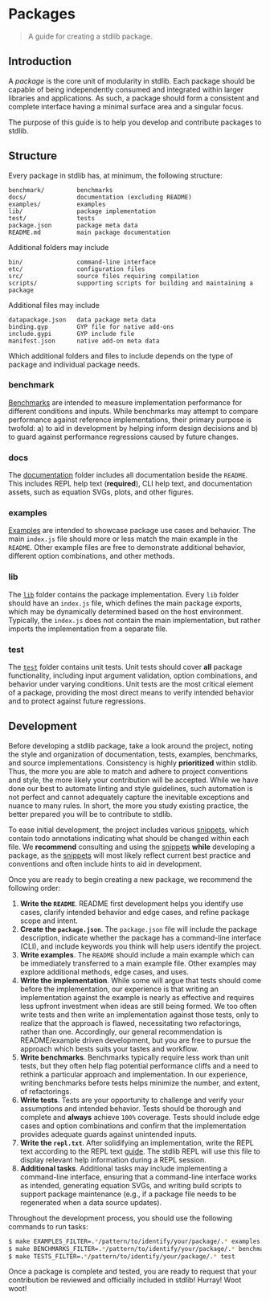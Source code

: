 # Packages

> A guide for creating a stdlib package.

## Introduction

A _package_ is the core unit of modularity in stdlib. Each package should be capable of being independently consumed and integrated within larger libraries and applications. As such, a package should form a consistent and complete interface having a minimal surface area and a singular focus.

The purpose of this guide is to help you develop and contribute packages to stdlib.

## Structure

Every package in stdlib has, at minimum, the following structure:

```text
benchmark/         benchmarks
docs/              documentation (excluding README)
examples/          examples
lib/               package implementation
test/              tests
package.json       package meta data
README.md          main package documentation
```

Additional folders may include

```text
bin/               command-line interface
etc/               configuration files
src/               source files requiring compilation
scripts/           supporting scripts for building and maintaining a package
```

Additional files may include

```text
datapackage.json   data package meta data
binding.gyp        GYP file for native add-ons
include.gypi       GYP include file
manifest.json      native add-on meta data
```

Which additional folders and files to include depends on the type of package and individual package needs.

### benchmark

[Benchmarks][stdlib-snippets] are intended to measure implementation performance for different conditions and inputs. While benchmarks may attempt to compare performance against reference implementations, their primary purpose is twofold: a) to aid in development by helping inform design decisions and b) to guard against performance regressions caused by future changes.

### docs

The [documentation][stdlib-snippets] folder includes all documentation beside the `README`. This includes REPL help text (**required**), CLI help text, and documentation assets, such as equation SVGs, plots, and other figures.

### examples

[Examples][stdlib-snippets] are intended to showcase package use cases and behavior. The main `index.js` file should more or less match the main example in the `README`. Other example files are free to demonstrate additional behavior, different option combinations, and other methods.

### lib

The [`lib`][stdlib-snippets] folder contains the package implementation. Every `lib` folder should have an `index.js` file, which defines the main package exports, which may be dynamically determined based on the host environment. Typically, the `index.js` does not contain the main implementation, but rather imports the implementation from a separate file.

### test

The [`test`][stdlib-snippets] folder contains unit tests. Unit tests should cover **all** package functionality, including input argument validation, option combinations, and behavior under varying conditions. Unit tests are the most critical element of a package, providing the most direct means to verify intended behavior and to protect against future regressions.

## Development

Before developing a stdlib package, take a look around the project, noting the style and organization of documentation, tests, examples, benchmarks, and source implementations. Consistency is highly **prioritized** within stdlib. Thus, the more you are able to match and adhere to project conventions and style, the more likely your contribution will be accepted. While we have done our best to automate linting and style guidelines, such automation is not perfect and cannot adequately capture the inevitable exceptions and nuance to many rules. In short, the more you study existing practice, the better prepared you will be to contribute to stdlib.

To ease initial development, the project includes various [snippets][stdlib-snippets], which contain todo annotations indicating what should be changed within each file. We **recommend** consulting and using the [snippets][stdlib-snippets] **while** developing a package, as the [snippets][stdlib-snippets] will most likely reflect current best practice and conventions and often include hints to aid in development.

Once you are ready to begin creating a new package, we recommend the following order:

1.  **Write the `README`**. README first development helps you identify use cases, clarify intended behavior and edge cases, and refine package scope and intent.
2.  **Create the `package.json`**. The `package.json` file will include the package description, indicate whether the package has a command-line interface (CLI), and include keywords you think will help users identify the project.
3.  **Write examples**. The `README` should include a main example which can be immediately transferred to a main example file. Other examples may explore additional methods, edge cases, and uses.
4.  **Write the implementation**. While some will argue that tests should come before the implementation, our experience is that writing an implementation against the example is nearly as effective and requires less upfront investment when ideas are still being formed. We too often write tests and then write an implementation against those tests, only to realize that the approach is flawed, necessitating two refactorings, rather than one. Accordingly, our general recommendation is README/example driven development, but you are free to pursue the approach which bests suits your tastes and workflow.
5.  **Write benchmarks**. Benchmarks typically require less work than unit tests, but they often help flag potential performance cliffs and a need to rethink a particular approach and implementation. In our experience, writing benchmarks before tests helps minimize the number, and extent, of refactorings.
6.  **Write tests**. Tests are your opportunity to challenge and verify your assumptions and intended behavior. Tests should be thorough and complete and **always** achieve `100%` coverage. Tests should include edge cases and option combinations and confirm that the implementation provides adequate guards against unintended inputs.
7.  **Write the `repl.txt`**. After solidifying an implementation, write the REPL text according to the REPL text [guide][stdlib-docs]. The stdlib REPL will use this file to display relevant help information during a REPL session.
8.  **Additional tasks**. Additional tasks may include implementing a command-line interface, ensuring that a command-line interface works as intended, generating equation SVGs, and writing build scripts to support package maintenance (e.g., if a package file needs to be regenerated when a data source updates).

Throughout the development process, you should use the following commands to run tasks:

```bash
$ make EXAMPLES_FILTER=.*/pattern/to/identify/your/package/.* examples
$ make BENCHMARKS_FILTER=.*/pattern/to/identify/your/package/.* benchmark
$ make TESTS_FILTER=.*/pattern/to/identify/your/package/.* test
```

Once a package is complete and tested, you are ready to request that your contribution be reviewed and officially included in stdlib! Hurray! Woot woot!

<section class="links">

[stdlib-snippets]: https://github.com/stdlib-js/stdlib/tree/develop/tools/snippets

[stdlib-docs]: https://github.com/stdlib-js/stdlib/tree/develop/docs

</section>

<!-- /.links -->

